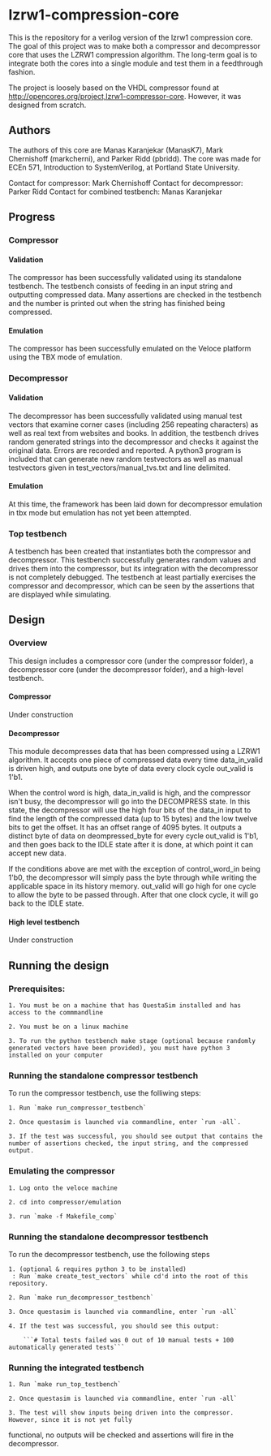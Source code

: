 # lzrw1-compression-core
This is the repository for a verilog version of the lzrw1 compression core. The goal of this project was to make both a compressor and decompressor core that uses the LZRW1 compression algorithm. The long-term goal is to integrate both the cores into a single module and test them in a feedthrough fashion.

The project is loosely based on the VHDL compressor found at http://opencores.org/project,lzrw1-compressor-core. However, it was designed from scratch.


## Authors

The authors of this core are Manas Karanjekar (ManasK7), Mark Chernishoff (markcherni), and Parker Ridd (pbridd). The core was made for ECEn 571, Introduction to SystemVerilog, at Portland State University.

Contact for compressor: Mark Chernishoff
Contact for decompressor: Parker Ridd
Contact for combined testbench: Manas Karanjekar


## Progress

### Compressor

#### Validation

The compressor has been successfully validated using its standalone testbench. The testbench consists of feeding in an input string and outputting compressed data. Many assertions are checked in the testbench and the number is printed out when the string has finished being compressed.

#### Emulation
The compressor has been successfully emulated on the Veloce platform using the TBX mode of emulation.

### Decompressor

#### Validation

The decompressor has been successfully validated using manual test vectors that examine corner cases (including 256 repeating characters) as well as real text from websites and books. In addition, the testbench drives random generated strings into the decompressor and checks it against the original data. Errors are recorded and reported. A python3 program is included that can generate new random testvectors as well as manual testvectors given in test_vectors/manual_tvs.txt and line delimited.

#### Emulation

At this time, the framework has been laid down for decompressor emulation in tbx mode but emulation has not yet been attempted.

### Top testbench

A testbench has been created that instantiates both the compressor and decompressor. This testbench successfully generates random values and drives them into the compressor, but its integration with the decompressor is not completely debugged. The testbench at least partially exercises the compressor and decompressor, which can be seen by the assertions that are displayed while simulating.

## Design

### Overview

This design includes a compressor core (under the compressor folder), a decompressor core (under the decompressor folder), and a high-level testbench.

#### Compressor

Under construction

#### Decompressor

This module decompresses data that has been compressed using a LZRW1 algorithm. It accepts one piece of
compressed data every time data_in_valid is driven high, and outputs one byte of data every clock cycle
out_valid is 1'b1. 

When the control word is high, data_in_valid is high, and the compressor isn't busy, the decompressor
will go into the DECOMPRESS state. In this state, the decompressor will use the high four bits of the
data_in input to find the length of the compressed data (up to 15 bytes) and the low twelve bits to 
get the offset. It has an offset range of 4095 bytes. It outputs a distinct byte of data on deompressed_byte
for every cycle out_valid is 1'b1, and then goes back to the IDLE state after it is done, at which point
it can accept new data.

If the conditions above are met with the exception of control_word_in being 1'b0, the decompressor will simply
pass the byte through while writing the applicable space in its history memory. out_valid will go high for one
cycle to allow the byte to be passed through. After that one clock cycle, it will go back to the IDLE state.

#### High level testbench

Under construction

## Running the design

### Prerequisites:

	1. You must be on a machine that has QuestaSim installed and has access to the commmandline

	2. You must be on a linux machine

	3. To run the python testbench make stage (optional because randomly generated vectors have been provided), you must have python 3 installed on your computer

### Running the standalone compressor testbench

To run the compressor testbench, use the folliwing steps:

	1. Run `make run_compressor_testbench`

	2. Once questasim is launched via commandline, enter `run -all`.

	3. If the test was successful, you should see output that contains the number of assertions checked, the input string, and the compressed output.

### Emulating the compressor

	1. Log onto the veloce machine

	2. cd into compressor/emulation

	3. run `make -f Makefile_comp`

### Running the standalone decompressor testbench

To run the decompressor testbench, use the following steps

	1. (optional & requires python 3 to be installed)
	 : Run `make create_test_vectors` while cd'd into the root of this repository.

	2. Run `make run_decompressor_testbench`

	3. Once questasim is launched via commandline, enter `run -all` 

	4. If the test was successful, you should see this output:

		```# Total tests failed was 0 out of 10 manual tests + 100 automatically generated tests```

### Running the integrated testbench

	1. Run `make run_top_testbench`

	2. Once questasim is launched via commandline, enter `run -all`

	3. The test will show inputs being driven into the compressor. However, since it is not yet fully 
functional, no outputs will be checked and assertions will fire in the decompressor.
